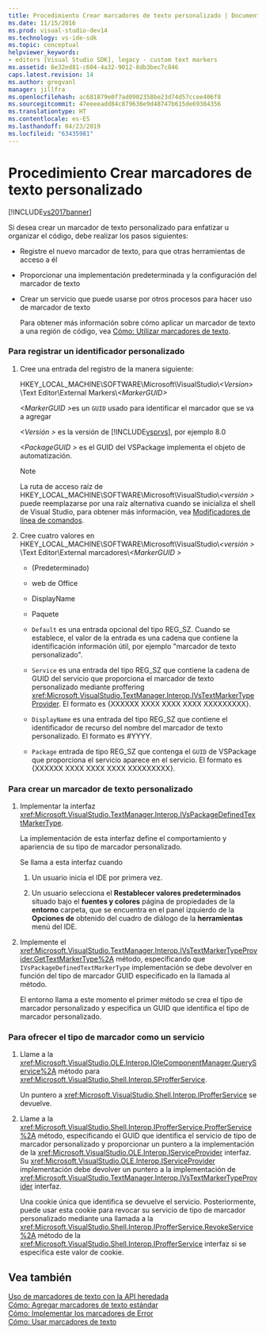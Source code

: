 ```yaml
---
title: Procedimiento Crear marcadores de texto personalizado | Documentos de Microsoft
ms.date: 11/15/2016
ms.prod: visual-studio-dev14
ms.technology: vs-ide-sdk
ms.topic: conceptual
helpviewer_keywords:
- editors [Visual Studio SDK], legacy - custom text markers
ms.assetid: 6e32ed81-c604-4a32-9012-8db3bec7c846
caps.latest.revision: 14
ms.author: gregvanl
manager: jillfra
ms.openlocfilehash: ac681879e0f7ad0902358be23d74d57ccee406f8
ms.sourcegitcommit: 47eeeeadd84c879636e9d48747b615de69384356
ms.translationtype: HT
ms.contentlocale: es-ES
ms.lasthandoff: 04/23/2019
ms.locfileid: "63435981"
---
```

# <a name="how-to-create-custom-text-markers"></a>Procedimiento Crear marcadores de texto personalizado
[!INCLUDE[vs2017banner](../includes/vs2017banner.md)]

Si desea crear un marcador de texto personalizado para enfatizar u organizar el código, debe realizar los pasos siguientes:  
  
- Registre el nuevo marcador de texto, para que otras herramientas de acceso a él  
  
- Proporcionar una implementación predeterminada y la configuración del marcador de texto  
  
- Crear un servicio que puede usarse por otros procesos para hacer uso de marcador de texto  
  
  Para obtener más información sobre cómo aplicar un marcador de texto a una región de código, vea [Cómo: Utilizar marcadores de texto](../extensibility/how-to-use-text-markers.md).  
  
### <a name="to-register-a-custom-marker"></a>Para registrar un identificador personalizado  
  
1. Cree una entrada del registro de la manera siguiente:  
  
    HKEY_LOCAL_MACHINE\SOFTWARE\Microsoft\VisualStudio\\*\<Version>* \Text Editor\External Markers\\*\<MarkerGUID>*  
  
    <em>\<MarkerGUID ></em>es un `GUID` usado para identificar el marcador que se va a agregar  
  
    *\<Versión >* es la versión de [!INCLUDE[vsprvs](../includes/vsprvs-md.md)], por ejemplo 8.0  
  
    *\<PackageGUID >* es el GUID del VSPackage implementa el objeto de automatización.  
  
   > [!NOTE]
   > La ruta de acceso raíz de HKEY_LOCAL_MACHINE\SOFTWARE\Microsoft\VisualStudio\\*\<versión >* puede reemplazarse por una raíz alternativa cuando se inicializa el shell de Visual Studio, para obtener más información, vea [Modificadores de línea de comandos](../extensibility/command-line-switches-visual-studio-sdk.md).  
  
2. Cree cuatro valores en HKEY_LOCAL_MACHINE\SOFTWARE\Microsoft\VisualStudio\\*\<versión >* \Text Editor\External marcadores\\*\<MarkerGUID >*  
  
   - (Predeterminado)  
  
   - web de Office  
  
   - DisplayName  
  
   - Paquete  
  
   - `Default` es una entrada opcional del tipo REG_SZ. Cuando se establece, el valor de la entrada es una cadena que contiene la identificación información útil, por ejemplo "marcador de texto personalizado".  
  
   - `Service` es una entrada del tipo REG_SZ que contiene la cadena de GUID del servicio que proporciona el marcador de texto personalizado mediante proffering <xref:Microsoft.VisualStudio.TextManager.Interop.IVsTextMarkerTypeProvider>. El formato es {XXXXXX XXXX XXXX XXXX XXXXXXXXX}.  
  
   - `DisplayName` es una entrada del tipo REG_SZ que contiene el identificador de recurso del nombre del marcador de texto personalizado. El formato es #YYYY.  
  
   - `Package` entrada de tipo REG_SZ que contenga el `GUID` de VSPackage que proporciona el servicio aparece en el servicio. El formato es {XXXXXX XXXX XXXX XXXX XXXXXXXXX}.  
  
### <a name="to-create-a-custom-text-marker"></a>Para crear un marcador de texto personalizado  
  
1. Implementar la interfaz <xref:Microsoft.VisualStudio.TextManager.Interop.IVsPackageDefinedTextMarkerType>.  
  
     La implementación de esta interfaz define el comportamiento y apariencia de su tipo de marcador personalizado.  
  
     Se llama a esta interfaz cuando  
  
    1. Un usuario inicia el IDE por primera vez.  
  
    2. Un usuario selecciona el **Restablecer valores predeterminados** situado bajo el **fuentes y colores** página de propiedades de la **entorno** carpeta, que se encuentra en el panel izquierdo de la  **Opciones de** obtenido del cuadro de diálogo de la **herramientas** menú del IDE.  
  
2. Implemente el <xref:Microsoft.VisualStudio.TextManager.Interop.IVsTextMarkerTypeProvider.GetTextMarkerType%2A> método, especificando que `IVsPackageDefinedTextMarkerType` implementación se debe devolver en función del tipo de marcador GUID especificado en la llamada al método.  
  
     El entorno llama a este momento el primer método se crea el tipo de marcador personalizado y especifica un GUID que identifica el tipo de marcador personalizado.  
  
### <a name="to-proffer-your-marker-type-as-a-service"></a>Para ofrecer el tipo de marcador como un servicio  
  
1. Llame a la <xref:Microsoft.VisualStudio.OLE.Interop.IOleComponentManager.QueryService%2A> método para <xref:Microsoft.VisualStudio.Shell.Interop.SProfferService>.  
  
     Un puntero a <xref:Microsoft.VisualStudio.Shell.Interop.IProfferService> se devuelve.  
  
2. Llame a la <xref:Microsoft.VisualStudio.Shell.Interop.IProfferService.ProfferService%2A> método, especificando el GUID que identifica el servicio de tipo de marcador personalizado y proporcionar un puntero a la implementación de la <xref:Microsoft.VisualStudio.OLE.Interop.IServiceProvider> interfaz. Su <xref:Microsoft.VisualStudio.OLE.Interop.IServiceProvider> implementación debe devolver un puntero a la implementación de <xref:Microsoft.VisualStudio.TextManager.Interop.IVsTextMarkerTypeProvider> interfaz.  
  
     Una cookie única que identifica se devuelve el servicio. Posteriormente, puede usar esta cookie para revocar su servicio de tipo de marcador personalizado mediante una llamada a la <xref:Microsoft.VisualStudio.Shell.Interop.IProfferService.RevokeService%2A> método de la <xref:Microsoft.VisualStudio.Shell.Interop.IProfferService> interfaz si se especifica este valor de cookie.  
  
## <a name="see-also"></a>Vea también  
 [Uso de marcadores de texto con la API heredada](../extensibility/using-text-markers-with-the-legacy-api.md)   
 [Cómo: Agregar marcadores de texto estándar](../extensibility/how-to-add-standard-text-markers.md)   
 [Cómo: Implementar los marcadores de Error](../extensibility/how-to-implement-error-markers.md)   
 [Cómo: Usar marcadores de texto](../extensibility/how-to-use-text-markers.md)
